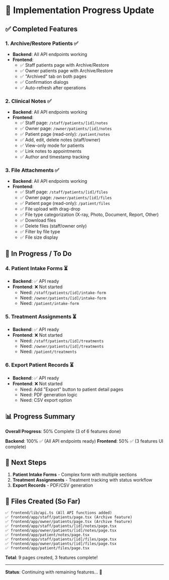 # 🚀 Implementation Progress Update

## ✅ Completed Features

### 1. Archive/Restore Patients ✅
- **Backend**: All API endpoints working
- **Frontend**: 
  - ✅ Staff patients page with Archive/Restore
  - ✅ Owner patients page with Archive/Restore
  - ✅ "Archived" tab on both pages
  - ✅ Confirmation dialogs
  - ✅ Auto-refresh after operations

### 2. Clinical Notes ✅
- **Backend**: All API endpoints working
- **Frontend**:
  - ✅ Staff page: `/staff/patients/[id]/notes`
  - ✅ Owner page: `/owner/patients/[id]/notes`
  - ✅ Patient page (read-only): `/patient/notes`
  - ✅ Add, edit, delete notes (staff/owner)
  - ✅ View-only mode for patients
  - ✅ Link notes to appointments
  - ✅ Author and timestamp tracking

### 3. File Attachments ✅
- **Backend**: All API endpoints working
- **Frontend**:
  - ✅ Staff page: `/staff/patients/[id]/files`
  - ✅ Owner page: `/owner/patients/[id]/files`
  - ✅ Patient page (read-only): `/patient/files`
  - ✅ File upload with drag-drop
  - ✅ File type categorization (X-ray, Photo, Document, Report, Other)
  - ✅ Download files
  - ✅ Delete files (staff/owner only)
  - ✅ Filter by file type
  - ✅ File size display

## 🔄 In Progress / To Do

### 4. Patient Intake Forms ⏳
- **Backend**: ✅ API ready
- **Frontend**: ❌ Not started
  - Need: `/staff/patients/[id]/intake-form`
  - Need: `/owner/patients/[id]/intake-form`
  - Need: `/patient/intake-form`

### 5. Treatment Assignments ⏳
- **Backend**: ✅ API ready
- **Frontend**: ❌ Not started
  - Need: `/staff/patients/[id]/treatments`
  - Need: `/owner/patients/[id]/treatments`
  - Need: `/patient/treatments`

### 6. Export Patient Records ⏳
- **Backend**: ✅ API ready
- **Frontend**: ❌ Not started
  - Need: Add "Export" button to patient detail pages
  - Need: PDF generation logic
  - Need: CSV export option

## 📊 Progress Summary

**Overall Progress**: 50% Complete (3 of 6 features done)

**Backend**: 100% ✅ (All API endpoints ready)
**Frontend**: 50% ✅ (3 features UI complete)

## 🎯 Next Steps

1. **Patient Intake Forms** - Complex form with multiple sections
2. **Treatment Assignments** - Treatment tracking with status workflow
3. **Export Records** - PDF/CSV generation

## 📝 Files Created (So Far)

```
✅ frontend/lib/api.ts (All API functions added)
✅ frontend/app/staff/patients/page.tsx (Archive feature)
✅ frontend/app/owner/patients/page.tsx (Archive feature)
✅ frontend/app/staff/patients/[id]/notes/page.tsx
✅ frontend/app/owner/patients/[id]/notes/page.tsx
✅ frontend/app/patient/notes/page.tsx
✅ frontend/app/staff/patients/[id]/files/page.tsx
✅ frontend/app/owner/patients/[id]/files/page.tsx
✅ frontend/app/patient/files/page.tsx
```

**Total**: 9 pages created, 3 features complete!

---

**Status**: Continuing with remaining features... 🚀
